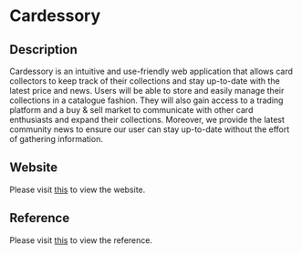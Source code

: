 # Cardessory

## Description

Cardessory is an intuitive and use-friendly web application that allows card
collectors to keep track of their collections and stay up-to-date with the
latest price and news. Users will be able to store and easily manage their
collections in a catalogue fashion. They will also gain access to a trading
platform and a buy & sell market to communicate with other card enthusiasts
and expand their collections. Moreover, we provide the latest community news
to ensure our user can stay up-to-date without the effort of gathering information.

## Website

Please visit [this]() to view the website.

## Reference

Please visit [this]() to view the reference.
